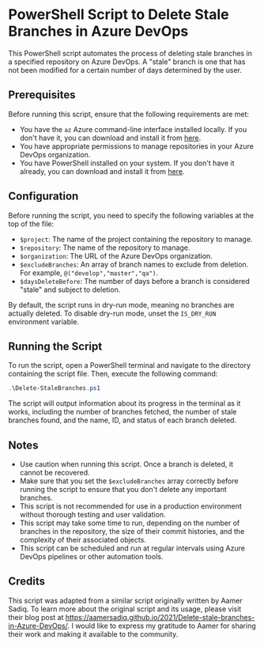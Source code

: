 # PowerShell Script to Delete Stale Branches in Azure DevOps

This PowerShell script automates the process of deleting stale branches in a specified repository on Azure DevOps. A "stale" branch is one that has not been modified for a certain number of days determined by the user.

## Prerequisites

Before running this script, ensure that the following requirements are met:

* You have the `az` Azure command-line interface installed locally. If you don't have it, you can download and install it from [here](https://docs.microsoft.com/en-us/cli/azure/install-azure-cli-windows?tabs=azure-cli).
* You have appropriate permissions to manage repositories in your Azure DevOps organization.
* You have PowerShell installed on your system. If you don't have it already, you can download and install it from [here](https://docs.microsoft.com/en-us/powershell/scripting/install/installing-powershell?view=powershell-7.1).

## Configuration

Before running the script, you need to specify the following variables at the top of the file:

* `$project`: The name of the project containing the repository to manage.
* `$repository`: The name of the repository to manage.
* `$organization`: The URL of the Azure DevOps organization.
* `$excludeBranches`: An array of branch names to exclude from deletion. For example, `@("develop","master","qa")`.
* `$daysDeleteBefore`: The number of days before a branch is considered "stale" and subject to deletion.

By default, the script runs in dry-run mode, meaning no branches are actually deleted. To disable dry-run mode, unset the `IS_DRY_RUN` environment variable.

## Running the Script

To run the script, open a PowerShell terminal and navigate to the directory containing the script file. Then, execute the following command:

```powershell
.\Delete-StaleBranches.ps1
```

The script will output information about its progress in the terminal as it works, including the number of branches fetched, the number of stale branches found, and the name, ID, and status of each branch deleted.

## Notes

* Use caution when running this script. Once a branch is deleted, it cannot be recovered.
* Make sure that you set the `$excludeBranches` array correctly before running the script to ensure that you don't delete any important branches.
* This script is not recommended for use in a production environment without thorough testing and user validation.
* This script may take some time to run, depending on the number of branches in the repository, the size of their commit histories, and the complexity of their associated objects.
* This script can be scheduled and run at regular intervals using Azure DevOps pipelines or other automation tools.

## Credits

This script was adapted from a similar script originally written by Aamer Sadiq. To learn more about the original script and its usage, please visit their blog post at https://aamersadiq.github.io/2021/Delete-stale-branches-in-Azure-DevOps/. I would like to express my gratitude to Aamer for sharing their work and making it available to the community.
